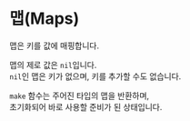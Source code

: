 # 맵(Maps)

맵은 키를 값에 매핑합니다.

맵의 제로 값은 `nil`입니다.  
`nil`인 맵은 키가 없으며, 키를 추가할 수도 없습니다.

`make` 함수는 주어진 타입의 맵을 반환하며,  
초기화되어 바로 사용할 준비가 된 상태입니다.